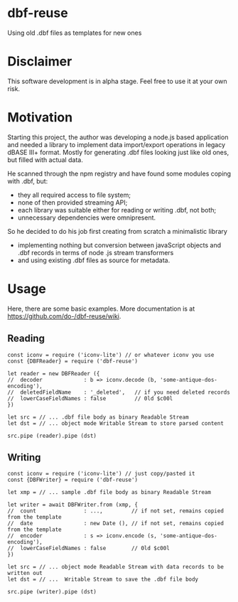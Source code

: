 # dbf-reuse
Using old .dbf files as templates for new ones

# Disclaimer
This software development is in alpha stage. Feel free to use it at your own risk.

# Motivation
Starting this project, the author was developing a node.js based application and needed a library to implement data import/export operations in legacy dBASE III+ format. Mostly for generating .dbf files looking just like old ones, but filled with actual data.

He scanned through the npm registry and have found some modules coping with .dbf, but:
* they all required access to file system;
* none of then provided streaming API;
* each library was suitable either for reading or writing .dbf, not both;
* unnecessary dependencies were omnipresent.

So he decided to do his job first creating from scratch a minimalistic library 
* implementing nothing but conversion between javaScript objects and .dbf records in terms of node .js stream transformers
* and using existing .dbf files as source for metadata.

# Usage

Here, there are some basic examples. More documentation is at https://github.com/do-/dbf-reuse/wiki.

## Reading

```
const iconv = require ('iconv-lite') // or whatever iconv you use
const {DBFReader} = require ('dbf-reuse')

let reader = new DBFReader ({
//  decoder             : b => iconv.decode (b, 'some-antique-dos-encoding'),
//  deletedFieldName    : '_deleted',   // if you need deleted records
//  lowerCaseFieldNames : false         // 0ld $c00l
})

let src = // ... .dbf file body as binary Readable Stream
let dst = // ... object mode Writable Stream to store parsed content

src.pipe (reader).pipe (dst)

```

## Writing

```
const iconv = require ('iconv-lite') // just copy/pasted it
const {DBFWriter} = require ('dbf-reuse')

let xmp = // ... sample .dbf file body as binary Readable Stream

let writer = await DBFWriter.from (xmp, {
//  count               : ...,         // if not set, remains copied from the template
//  date                : new Date (), // if not set, remains copied from the template
//  encoder             : s => iconv.encode (s, 'some-antique-dos-encoding'),
//  lowerCaseFieldNames : false        // 0ld $c00l
})

let src = // ... object mode Readable Stream with data records to be written out
let dst = // ...  Writable Stream to save the .dbf file body

src.pipe (writer).pipe (dst)
```
